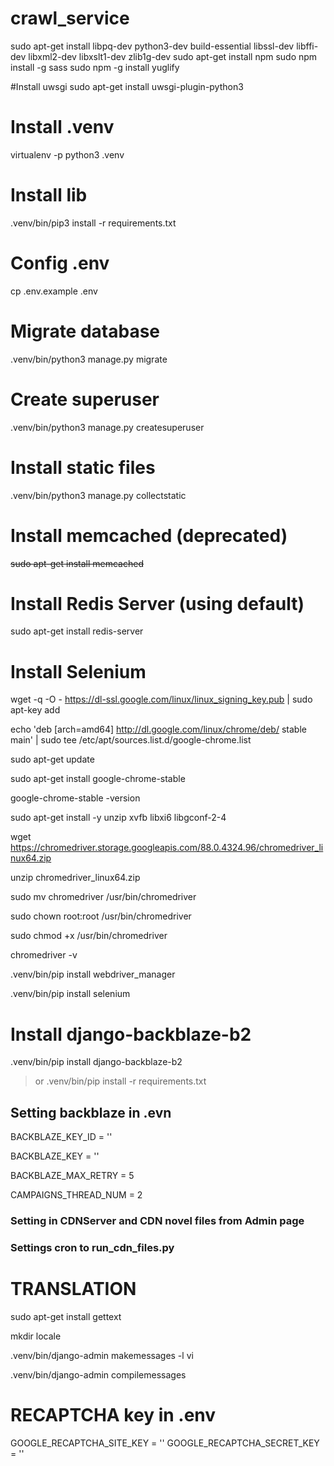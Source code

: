 # crawl_service
sudo apt-get install libpq-dev python3-dev build-essential libssl-dev libffi-dev libxml2-dev libxslt1-dev zlib1g-dev
sudo apt-get install npm
sudo npm install -g sass
sudo npm -g install yuglify

#Install uwsgi
sudo apt-get install uwsgi-plugin-python3

# Install .venv
virtualenv -p python3 .venv

# Install lib
.venv/bin/pip3 install -r requirements.txt

# Config .env
cp .env.example .env

# Migrate database
.venv/bin/python3 manage.py migrate

# Create superuser
.venv/bin/python3 manage.py createsuperuser

# Install static files
.venv/bin/python3 manage.py collectstatic

# Install memcached (deprecated)
~~sudo apt-get install memcached~~

# Install Redis Server (using default)
sudo apt-get install redis-server

# Install Selenium
wget -q -O - https://dl-ssl.google.com/linux/linux_signing_key.pub | sudo apt-key add 

echo 'deb [arch=amd64] http://dl.google.com/linux/chrome/deb/ stable main' | sudo tee /etc/apt/sources.list.d/google-chrome.list

sudo apt-get update 

sudo apt-get install google-chrome-stable

google-chrome-stable -version

sudo apt-get install -y unzip xvfb libxi6 libgconf-2-4

wget https://chromedriver.storage.googleapis.com/88.0.4324.96/chromedriver_linux64.zip

unzip chromedriver_linux64.zip

sudo mv chromedriver /usr/bin/chromedriver

sudo chown root:root /usr/bin/chromedriver

sudo chmod +x /usr/bin/chromedriver

chromedriver -v

.venv/bin/pip install webdriver_manager

.venv/bin/pip install selenium

# Install django-backblaze-b2

.venv/bin/pip install django-backblaze-b2
> or .venv/bin/pip install -r requirements.txt

## Setting backblaze in .evn

BACKBLAZE_KEY_ID = ''

BACKBLAZE_KEY = ''

BACKBLAZE_MAX_RETRY = 5

CAMPAIGNS_THREAD_NUM = 2


### Setting in CDNServer and CDN novel files from Admin page
### Settings cron to run_cdn_files.py


# TRANSLATION
 sudo apt-get install gettext
 
 mkdir locale
 
 .venv/bin/django-admin makemessages -l vi
 
 .venv/bin/django-admin compilemessages
 
 # RECAPTCHA key in .env
GOOGLE_RECAPTCHA_SITE_KEY = ''
GOOGLE_RECAPTCHA_SECRET_KEY = ''
